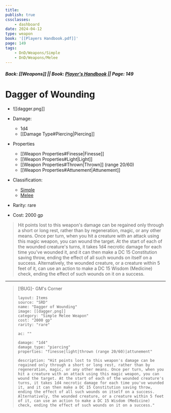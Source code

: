 ```yaml
---
title:
publish: true
cssclasses:
    - dashboard
date: 2024-04-12
type: weapon
book: '[[Players Handbook.pdf]]'
page: 149
tags:
    - DnD/Weapons/Simple
    - DnD/Weapons/Melee
---
```


##### Back: [[Weapons]] || Book: [Player's Handbook](https://drive.google.com/drive/folders/1O5bhpYizcIT5xxAoLOuzCRht_PVS7VSG?usp=sharing) || Page: 149

# Dagger of Wounding

- ![[dagger.png]]
- Damage:
    - 1d4
	- [[Damage Type#Piercing|Piercing]]
- Properties
    - [[Weapon Properties#Finesse|Finesse]]
    - [[Weapon Properties#Light|Light]]
    - [[Weapon Properties#Thrown|Thrown]] (range 20/60)
    - [[Weapon Properties#Attunement|Attunement]]

- Classification:
    - [Simple](https://benl0.github.io/The-Editors-Dungeon/tags/DnD/Weapons/Simple)
    - [Melee](https://benl0.github.io/The-Editors-Dungeon/tags/DnD/Weapons/Melee)
- Rarity: rare
- Cost: 2000 gp

> Hit points lost to this weapon's damage can be regained only through a short or long rest, rather than by regeneration, magic, or any other means. Once per turn, when you hit a creature with an attack using this magic weapon, you can wound the target. At the start of each of the wounded creature's turns, it takes 1d4 necrotic damage for each time you've wounded it, and it can then make a DC 15 Constitution saving throw, ending the effect of all such wounds on itself on a success. Alternatively, the wounded creature, or a creature within 5 feet of it, can use an action to make a DC 15 Wisdom (Medicine) check, ending the effect of such wounds on it on a success.

---

> [!BUG]- GM's Corner
>
> ```statblock
> layout: Items
> source: "SRD"
> name: "Dagger of Wounding"
> image: [[dagger.png]]
> category: "Simple Melee Weapon"
> cost: "2000 gp"
> rarity: "rare"
>
> ac: ""
>
> damage: "1d4"
> damage_type: "piercing"
> properties: "finesse|light|thrown (range 20/60)|attunement"
>
> description: "Hit points lost to this weapon's damage can be regained only through a short or long rest, rather than by regeneration, magic, or any other means. Once per turn, when you hit a creature with an attack using this magic weapon, you can wound the target. At the start of each of the wounded creature's turns, it takes 1d4 necrotic damage for each time you've wounded it, and it can then make a DC 15 Constitution saving throw, ending the effect of all such wounds on itself on a success. Alternatively, the wounded creature, or a creature within 5 feet of it, can use an action to make a DC 15 Wisdom (Medicine) check, ending the effect of such wounds on it on a success."
> ```
